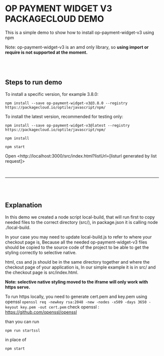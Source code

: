 # OP PAYMENT WIDGET V3 PACKAGECLOUD DEMO

This is a simple demo to show how to install op-payment-widget-v3 using npm

Note: op-payment-widget-v3 is an amd only library, so **using import or require is not supported at the moment.**

<br/>
<br/>

## Steps to run demo

To install a specific version, for example 3.8.0:

`npm install --save op-payment-widget-v3@3.8.0 --registry https://packagecloud.io/optile/javascript/npm/`

To install the latest version, recommended for testing only:

`npm install --save op-payment-widget-v3@latest --registry https://packagecloud.io/optile/javascript/npm/`

`npm install`

`npm start`

Open <http://localhost:3000/src/index.html?listUrl=[listurl generated by list request]>

<br/>

---

<br/>
<br/>

## Explanation

In this demo we created a node script local-build, that will run first to copy needed files to the correct directory (src/), in package.json it is calling node ./local-build.

In your case you may need to update local-build.js to refer to where your checkout page is, Because all the needed op-payment-widget-v3 files should be copied to the source code of the project to be able to get the styling correctly to selective native.

html, css and js should be in the same directory together and where the checkout page of your application is, In our simple example it is in src/ and the checkout page is src/index.html.

**Note: selective native styling moved to the iframe will only work with https serve.**

To run https locally, you need to generate cert.pem and key.pem using openssl `openssl req -newkey rsa:2048 -new -nodes -x509 -days 3650 -keyout key.pem -out cert.pem` check openssl : https://github.com/openssl/openssl

than you can run

`npm run startssl`

in place of

`npm start`
